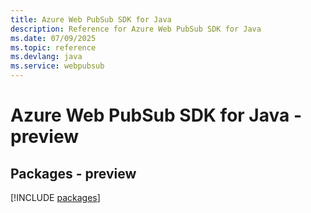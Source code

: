 ```yaml
---
title: Azure Web PubSub SDK for Java
description: Reference for Azure Web PubSub SDK for Java
ms.date: 07/09/2025
ms.topic: reference
ms.devlang: java
ms.service: webpubsub
---
```

# Azure Web PubSub SDK for Java - preview
## Packages - preview
[!INCLUDE [packages](web-pubsub-index.md)]